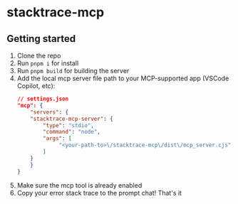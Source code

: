 # stacktrace-mcp

## Getting started

1. Clone the repo
2. Run `pnpm i` for install
3. Run `pnpm build` for building the server
4. Add the local mcp server file path to your MCP-supported app (VSCode Copilot, etc):
   ```json
   // settings.json
   "mcp": {
       "servers": {
       "stacktrace-mcp-server": {
           "type": "stdio",
           "command": "node",
           "args": [
                "<your-path-to>\/stacktrace-mcp\/dist\/mcp_server.cjs"
           ]
       }
       }
   }
   ```
5. Make sure the mcp tool is already enabled
6. Copy your error stack trace to the prompt chat! That's it
